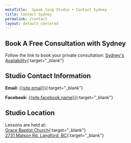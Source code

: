 ```yaml
---
metaTitle:  Speak Sing Studio • Contact Sydney
title: Contact Sydney
permalink: /contact
layout: default_centered
---
```

## Book A Free Consultation with Sydney

Follow the link to book your private consultation:
[Sydney's Availability](https://calendly.com/speaksingstudio/15-minute-call-music-lesson-consult){:target="_blank"} 

## Studio Contact Information
**Email:** [{{site.email}}](mailto:{{site.email}}){:target="_blank"}  
<!-- **Phone:** [{{site.phone}}](tel:{{site.phone}}){:target="_blank"}   -->
**Facebook:** [{{site.facebook.name}}]({{site.facebook.url}}){:target="_blank"}  

## Studio Location
Lessons are held at:  
[Grace Baptist Church](https://goo.gl/maps/vhy8Zpt4Gz6V3MQs6){:target="_blank"}  
[2731 Matson Rd, Langford, BC](https://goo.gl/maps/vhy8Zpt4Gz6V3MQs6){:target="_blank"}  
